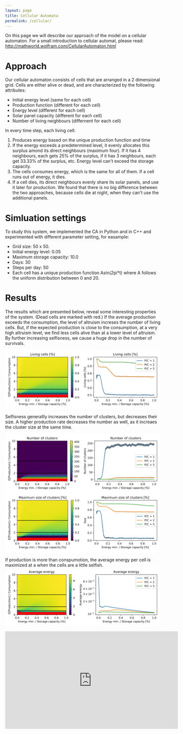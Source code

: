 ```yaml
---
layout: page
title: Cellular Automata
permalink: /cellular/
---
```


On this page we will describe our approach of the model on a cellular automaton. For a small introduction to cellular automat, please read: http://mathworld.wolfram.com/CellularAutomaton.html

# Approach
Our cellular automaton consists of cells that are arranged in a 2 dimensional grid. Cells are either alive or dead, and are characterized by the following attributes: 
- Initial energy level (same for each cell)
- Production function (different for each cell)
- Energy level (different for each cell)
- Solar panel capacity (different for each cell)
- Number of living neighbours (differnent for each cell)

In every time step, each living cell:
1. Produces energy based on the unique production function and time
2. If the energy exceeds a predetermined level, it evenly allocates this surplus amond its direct neighbours (maximum four). If it has 4 neighbours, each gets 25% of the surplus, if it has 3 neighbours, each get 33.33% of the surplus, etc. Energy level can't exceed the storage capacity.
3. The cells consumes energy, which is the same for all of them. If a cell runs out of energy, it dies. 
4. If a cell dies, its direct neighbours evenly share its solar panels, and use it later for production. We found that there is no big difference between the two approaches, because cells die at night, when they can't use the additional panels.


# Simluation settings
To study this system, we implemented the CA in Python and in C++ and experimented with different parameter setting, for eaxample: 
- Grid size: 50 x 50.
- Initial energy level: 0.05
- Maximum storage capacity: 10.0
- Days: 30
- Steps per day: 50
- Each cell has a unique production function A*sin(2*pi*t) where A follows the uniform distribution between 0 and 20. 


# Results
The results which are presented below, reveal some interesting properties of the system. (Dead cells are marked with red.) If the average production exceeds the consumption, the level of altruism increses the number of living cells. But, if the expected production is close to the consumption, at a very high altruism level, we find less cells alive than at a lower level of altruism. By further increasing selfisness, we cause a huge drop in the number of survivals. 

![](living.png) 

Selfisness generallly increases the number of clusters, but decreases their size. A higher production rate decreases the number as well, as it increaes the cluster size at the same time.

![](numshape.png)
![](maxsize.png)

If production is more than conspumotion, the average energy per cell is maximized at a when the cells are a little selfish. 
![](energy_per_living.png )
















<iframe width="560" height="315" src="https://www.youtube.com/embed/lQolYLWnwS8" frameborder="0" allow="autoplay; encrypted-media" allowfullscreen></iframe>
